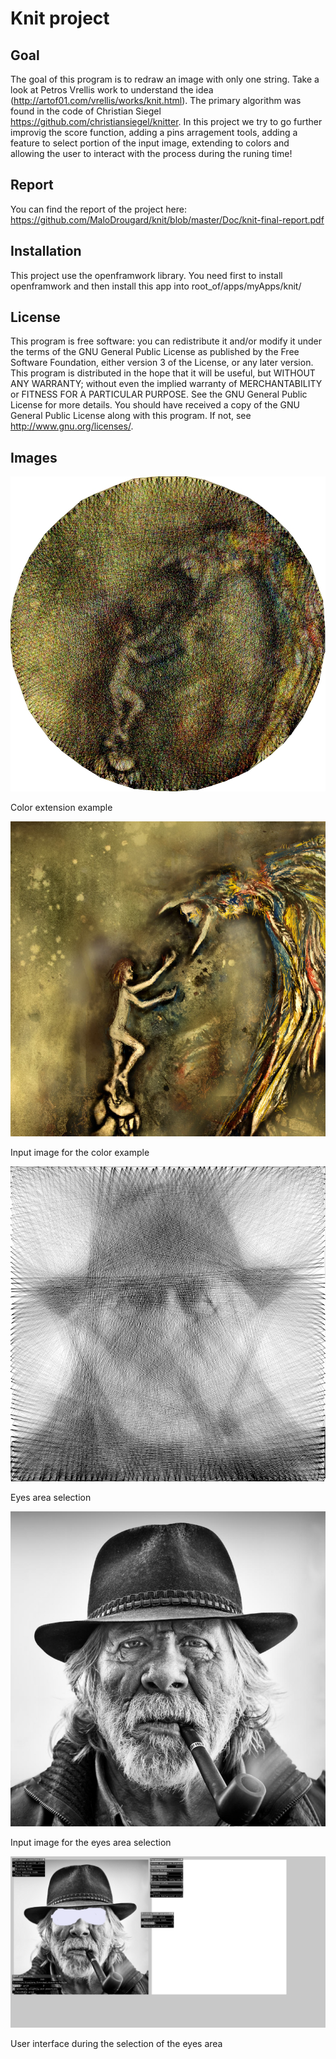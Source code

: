 # Knit project


## Goal
The goal of this program is to redraw an image with only one string. Take a look at Petros Vrellis work to understand the idea (http://artof01.com/vrellis/works/knit.html). The primary algorithm was found in the code of Christian Siegel https://github.com/christiansiegel/knitter. In this project we try to go further improvig the score function, adding a pins arragement tools, adding a feature to select portion of the input image, extending to colors and allowing the user to interact with the process during the runing time!    

## Report
You can find the report of the project here: https://github.com/MaloDrougard/knit/blob/master/Doc/knit-final-report.pdf

## Installation
This project use the openframwork library. You need first to install openframwork and then install this app into root_of/apps/myApps/knit/

## License 
This program is free software: you can redistribute it and/or modify it under the terms of the GNU General Public License as published by the Free Software Foundation, either version 3 of the License, or any later version. This program is distributed in the hope that it will be useful, but WITHOUT ANY WARRANTY; without even the implied warranty of MERCHANTABILITY or FITNESS FOR A PARTICULAR PURPOSE. See the GNU General Public License for more details. You should have received a copy of the GNU General Public License along with this program. If not, see <http://www.gnu.org/licenses/>.


## Images

![alt text](https://github.com/MaloDrougard/knit/blob/master/Doc/oiseau.jpg)

Color extension example

![alt text](https://github.com/MaloDrougard/knit/blob/master/Doc/in-oiseau.jpg)

Input image for the color example

![alt text](https://github.com/MaloDrougard/knit/blob/master/Doc/si_starik1-ss_12001-st_grayShed-so_9-se_31682460-wt_square-wp_240.jpg)

Eyes area selection

![alt text](https://github.com/MaloDrougard/knit/blob/master/Doc/starik1.jpg)

Input image for the eyes area selection

![alt text](https://github.com/MaloDrougard/knit/blob/master/Doc/capture-brushing-mode.png)

User interface during the selection of the eyes area








